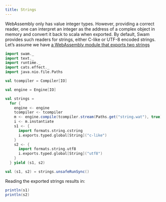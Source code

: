 ```yaml
---
title: Strings
---
```


WebAssembly only has value integer types. However, providing a correct reader, one can interpret an integer as the address of a complex object in memory and convert it back to scala when exported. By default, Swam provides such readers for strings, either C-like or UTF-8 encoded strings. Let’s assume we have [a WebAssembly module that exports two strings](https://github.com/satabin/swam/blob/master/examples/docs/string.wat)

```scala mdoc:silent
import swam._
import text._
import runtime._
import cats.effect._
import java.nio.file.Paths

val tcompiler = Compiler[IO]

val engine = Engine[IO]

val strings =
  for {
    engine <- engine
    tcompiler <- tcompiler
    m <- engine.compile(tcompiler.stream(Paths.get("string.wat"), true))
    i <- m.instantiate
    s1 <- {
      import formats.string.cstring
      i.exports.typed.global[String]("c-like")
    }
    s2 <- {
      import formats.string.utf8
      i.exports.typed.global[String]("utf8")
    }
  } yield (s1, s2)

val (s1, s2) = strings.unsafeRunSync()
```

Reading the exported strings results in:
```scala mdoc
println(s1)
println(s2)
```
